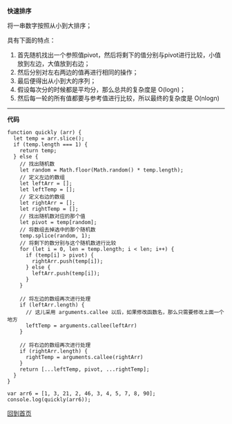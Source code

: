 **快速排序**

将一串数字按照从小到大排序； 
 
具有下面的特点：
1. 首先随机找出一个参照值pivot，然后将剩下的值分别与pivot进行比较，小值放到左边，大值放到右边；
2. 然后分别对左右两边的值再进行相同的操作；
3. 最后便得出从小到大的序列；
4. 假设每次分的时候都是平均分，那么总共的复杂度是 O(logn)；
5. 然后每一轮的所有值都要与参考值进行比较，所以最终的复杂度是 O(nlogn)

***

**代码**
```
function quickly (arr) {
  let temp = arr.slice();
  if (temp.length === 1) {
    return temp;
  } else {
    // 找出随机数
    let random = Math.floor(Math.random() * temp.length);
    // 定义左边的数组
    let leftArr = [];
    let leftTemp = [];
    // 定义右边的数组
    let rightArr = [];
    let rightTemp = [];
    // 找出随机数对应的那个值
    let pivot = temp[random];
    // 将数组去掉选中的那个随机数
    temp.splice(random, 1);
    // 将剩下的数分别与这个随机数进行比较
    for (let i = 0, len = temp.length; i < len; i++) {
      if (temp[i] > pivot) {
        rightArr.push(temp[i]);
      } else {
        leftArr.push(temp[i]);
      }
    }
    
    // 将左边的数组再次进行处理
    if (leftArr.length) {
      // 这儿采用 arguments.callee 以后，如果修改函数名，那么只需要修改上面一个地方
      leftTemp = arguments.callee(leftArr)
    }
    
    // 将右边的数组再次进行处理
    if (rightArr.length) {
      rightTemp = arguments.callee(rightArr)
    }
    return [...leftTemp, pivot, ...rightTemp];
  }
}

var arr6 = [1, 3, 21, 2, 46, 3, 4, 5, 7, 8, 90];
console.log(quickly(arr6));
```
[回到首页](https://github.com/tfeng-use/algorithm-js/blob/master/README.md)